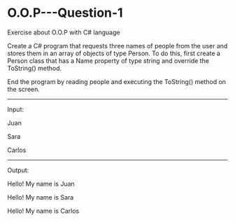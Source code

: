 # O.O.P---Question-1
Exercise about O.O.P with C# language

Create a C# program that requests three names of people from the user and stores them in an array of objects of type Person. To do this, first create a Person class that has a Name property of type string and override the ToString() method.

End the program by reading people and executing the ToString() method on the screen.

________
Input:

Juan

Sara

Carlos
_______
Output:

Hello! My name is Juan

Hello! My name is Sara

Hello! My name is Carlos
